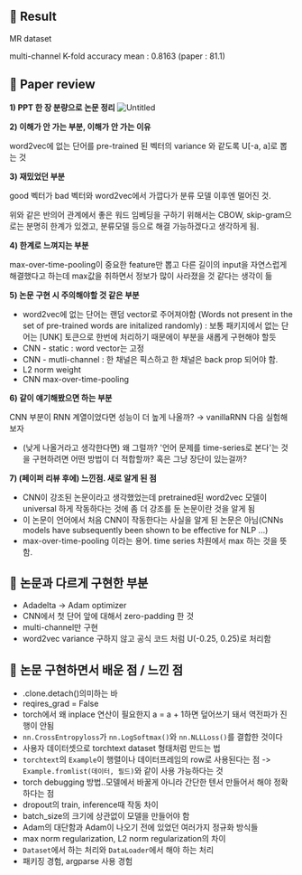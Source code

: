 ## 🤗 Result
MR dataset

multi-channel K-fold accuracy mean : 0.8163 (paper : 81.1)


## 🤔 Paper review

**1) PPT 한 장 분량으로 논문 정리**
![Untitled](https://user-images.githubusercontent.com/46675408/105627460-706aca80-5e7a-11eb-96e8-187b3faac601.png)


**2) 이해가 안 가는 부분, 이해가 안 가는 이유**

word2vec에 없는 단어를 pre-trained 된 벡터의 variance 와 같도록 U[-a, a]로 뽑는 것

**3) 재밌었던 부분**

good 벡터가 bad 벡터와 word2vec에서 가깝다가 분류 모델 이후엔 멀어진 것.

위와 같은 반의어 관계에서 좋은 워드 임베딩을 구하기 위해서는 CBOW, skip-gram으로는 분명히 한계가 있겠고, 분류모델 등으로 해결 가능하겠다고 생각하게 됨.

**4) 한계로 느껴지는 부분**

max-over-time-pooling이 중요한 feature만 뽑고 다른 길이의 input을 자연스럽게 해결했다고 하는데 max값을 취하면서 정보가 많이 사라졌을 것 같다는 생각이 듦 

**5) 논문 구현 시 주의해야할 것 같은 부분**

- word2vec에 없는 단어는 랜덤 vector로 주어져야함 (Words not present in the set of pre-trained words are initalized randomly) : 보통 패키지에서 없는 단어는 [UNK] 토큰으로 한번에 처리하기 때문에이 부분을 새롭게 구현해야 할듯
- CNN - static : word vector는 고정 
- CNN - mutli-channel : 한 채널은 픽스하고 한 채널은 back prop 되어야 함. 
- L2 norm weight
- CNN max-over-time-pooling

**6) 같이 얘기해봤으면 하는 부분**

CNN 부분이 RNN 계열이었다면 성능이 더 높게 나올까? → vanillaRNN 다음 실험해보자  

- (낮게 나올거라고 생각한다면) 왜 그럴까? '언어 문제를 time-series로 본다'는 것을 구현하려면 어떤 방법이 더 적합할까? 혹은 그냥 장단이 있는걸까?

**7) (페이퍼 리뷰 후에) 느낀점. 새로 알게 된 점**

- CNN이 강조된 논문이라고 생각했었는데 pretrained된 word2vec 모델이 universal 하게 작동하다는 것에 좀 더 강조를 둔 논문이란 것을 알게 됨
- 이 논문이 언어에서 처음 CNN이 작동한다는 사실을 알게 된 논문은 아님(CNNs models have subsequently been shown to be effective for NLP ...)
- max-over-time-pooling 이라는 용어. time series 차원에서 max 하는 것을 뜻함.

## 🤫 논문과 다르게 구현한 부분
- Adadelta -> Adam optimizer 
- CNN에서 첫 단어 앞에 대해서 zero-padding 한 것
- multi-channel만 구현
- word2vec variance 구하지 않고 공식 코드 처럼 U(-0.25, 0.25)로 처리함

## 🤭 논문 구현하면서 배운 점 / 느낀 점
- .clone.detach()의미하는 바
- reqires_grad = False 
- torch에서 왜 inplace 연산이 필요한지 a = a + 1하면 덮어쓰기 돼서 역전파가 진행이 안됨
- `nn.CrossEntropyloss`가 `nn.LogSoftmax()`와 `nn.NLLLoss()`를 결합한 것이다
- 사용자 데이터셋으로 torchtext dataset 형태처럼 만드는 법
- `torchtext`의 `Example`이 행렬이나 데이터프레임의 row로 사용된다는 점 -> `Example.fromlist(데이터, 필드)`와 같이 사용 가능하다는 것
- torch debugging 방법..모델에서 바꿀게 아니라 간단한 텐서 만들어서 해야 정확하다는 점
- dropout의 train, inference때 작동 차이 
- batch_size의 크기에 상관없이 모델을 만들어야 함
- Adam의 대단함과 Adam이 나오기 전에 있었던 여러가지 정규화 방식들
- max norm regularization, L2 norm regularization의 차이
- `Dataset`에서 하는 처리와 `DataLoader`에서 해야 하는 처리 
- 패키징 경험, argparse 사용 경험
 
